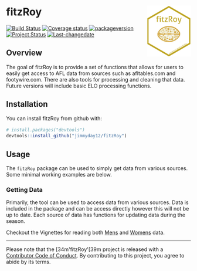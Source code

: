 
<!-- README.md is generated from README.Rmd. Please edit that file -->
<!-- README.md is generated from README.Rmd. Please edit that file -->
fitzRoy <img src="man/figures/fitz_hex.png" align="right" width="120" height="139"/>
====================================================================================

[![Build Status](https://travis-ci.org/jimmyday12/fitzRoy.svg?branch=master)](https://travis-ci.org/jimmyday12/fitzRoy) [![Coverage status](https://codecov.io/gh/jimmyday12/FitzRoy/branch/master/graph/badge.svg)](https://codecov.io/github/jimmyday12/FitzRoy?branch=master) [![packageversion](https://img.shields.io/badge/Package%20version-0.1.7-orange.svg?style=flat-square)](commits/master) [![Project Status](http://www.repostatus.org/badges/latest/active.svg)](http://www.repostatus.org/#active) [![Last-changedate](https://img.shields.io/badge/last%20change-2018--11--07-yellowgreen.svg)](/commits/master)

Overview
--------

The goal of fitzRoy is to provide a set of functions that allows for users to easily get access to AFL data from sources such as afltables.com and footywire.com. There are also tools for processing and cleaning that data. Future versions will include basic ELO processing functions.

Installation
------------

You can install fitzRoy from github with:

``` r
# install.packages("devtools")
devtools::install_github("jimmyday12/fitzRoy")
```

Usage
-----

The `fitzRoy` package can be used to simply get data from various sources. Some minimal working examples are below.

### Getting Data

Primarily, the tool can be used to access data from various sources. Data is included in the package and can be access directly however this will not be up to date. Each source of data has functions for updating data during the season.

Checkout the Vignettes for reading both [Mens](https://jimmyday12.github.io/fitzRoy/articles/readme-vignette.html) and [Womens](https://jimmyday12.github.io/fitzRoy/articles/womens-stats.html) data.

------------------------------------------------------------------------

Please note that the \[34m'fitzRoy'\[39m project is released with a [Contributor Code of Conduct](.github/CODE_OF_CONDUCT.md). By contributing to this project, you agree to abide by its terms.
